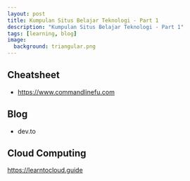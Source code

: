 ```yaml
---
layout: post
title: Kumpulan Situs Belajar Teknologi - Part 1
description: "Kumpulan Situs Belajar Teknologi - Part 1"
tags: [learning, blog]
image:
  background: triangular.png
---
```


## Cheatsheet 
* https://www.commandlinefu.com

## Blog
* dev.to

## Cloud Computing 
https://learntocloud.guide